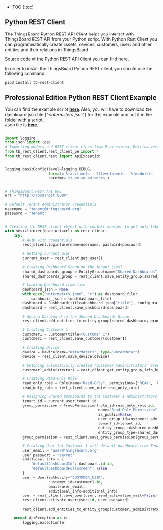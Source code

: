 * TOC
{:toc}
 
## Python REST Client

The ThingsBoard Python REST API Client helps you interact with ThingsBoard REST API from your Python script.
With Python Rest Client you can programmatically create assets, devices, customers, users and other entities and their relations in ThingsBoard.

Source code of the Python REST API Client you can find [here](https://github.com/thingsboard/python_tb_rest_client).

In order to install the ThingsBoard Python REST client, you should use the following command:

```bash
pip3 install tb-rest-client
``` 

## Professional Edition Python REST Client Example

You can find the example script **[here](https://github.com/thingsboard/python_tb_rest_client/blob/master/examples/example_application_2.py)**.
Also, you will have to download the dashboard json file ("*watermeters.json*") for this example and put it in the folder with a script.  
Json file is **[here](https://github.com/thingsboard/python_tb_rest_client/blob/master/examples/watermeters.json)**.


```python

import logging
from json import load
# Importing models and REST client class from Professional Edition version
from tb_rest_client.rest_client_pe import *
from tb_rest_client.rest import ApiException


logging.basicConfig(level=logging.DEBUG,
                    format='%(asctime)s - %(levelname)s - %(module)s - %(lineno)d - %(message)s',
                    datefmt='%Y-%m-%d %H:%M:%S')


# ThingsBoard REST API URL
url = "http://localhost:8080"

# Default Tenant Administrator credentials
username = "tenant@thingsboard.org"
password = "tenant"


# Creating the REST client object with context manager to get auto token refresh
with RestClientPE(base_url=url) as rest_client:
    try:
        # Auth with credentials
        rest_client.login(username=username, password=password)
        
        # Getting current user
        current_user = rest_client.get_user()
        
        # Creating Dashboard Group on the Tenant Level
        shared_dashboards_group = EntityGroup(name="Shared Dashboards", type="DASHBOARD")
        shared_dashboards_group = rest_client.save_entity_group(shared_dashboards_group)

        # Loading Dashboard from file
        dashboard_json = None
        with open("watermeters.json", "r") as dashboard_file:
            dashboard_json = load(dashboard_file)
        dashboard = Dashboard(title=dashboard_json["title"], configuration=dashboard_json["configuration"])
        dashboard = rest_client.save_dashboard(dashboard)

        # Adding Dashboard to the Shared Dashboards Group
        rest_client.add_entities_to_entity_group(shared_dashboards_group.id, [dashboard.id.id])

        # Creating Customer 1
        customer1 = Customer(title="Customer 1")
        customer1 = rest_client.save_customer(customer1)

        # Creating Device
        device = Device(name="WaterMeter1", type="waterMeter")
        device = rest_client.save_device(device)

        # Fetching automatically created "Customer Administrators" Group.
        customer1_administrators = rest_client.get_entity_group_info_by_owner_and_name_and_type(customer1.id, "USER", "Customer Administrators")

        # Creating Read-Only Role
        read_only_role = Role(name="Read-Only", permissions=['READ', 'READ_ATTRIBUTES', 'READ_TELEMETRY', 'READ_CREDENTIALS'], type="GROUP")
        read_only_role = rest_client.save_role(read_only_role)

        # Assigning Shared Dashboards to the Customer 1 Administrators
        tenant_id = current_user.tenant_id
        group_permission = GroupPermission(role_id=read_only_role.id,
                                           name="Read Only Permission",
                                           is_public=False,
                                           user_group_id=customer1_administrators.id,
                                           tenant_id=tenant_id,
                                           entity_group_id=shared_dashboards_group.id,
                                           entity_group_type=shared_dashboards_group.type)
        group_permission = rest_client.save_group_permission(group_permission)

        # Creating User for Customer 1 with default dashboard from Tenant "Shared Dashboards" group.
        user_email = "user@thingsboard.org"
        user_password = "secret"
        additional_info = {
            "defaultDashboardId": dashboard.id.id,
            "defaultDashboardFullscreen": False
        }
        user = User(authority="CUSTOMER_USER",
                    customer_id=customer1.id,
                    email=user_email,
                    additional_info=additional_info)
        user = rest_client.save_user(user, send_activation_mail=False)
        rest_client.activate_user(user.id, user_password)
        
        rest_client.add_entities_to_entity_group(customer1_administrators.id, [user.id.id])

    except ApiException as e:
        logging.exception(e)

```